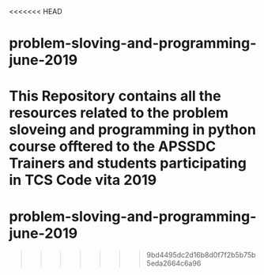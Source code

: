 <<<<<<< HEAD
# problem-sloving-and-programming-june-2019
This Repository contains all the resources  related to the problem sloveing and programming in python course offtered to the APSSDC Trainers and students participating in TCS Code vita 2019
=======
# problem-sloving-and-programming-june-2019
>>>>>>> 9bd4495dc2d16b8d0f7f2b5b75b5eda2664c6a96
